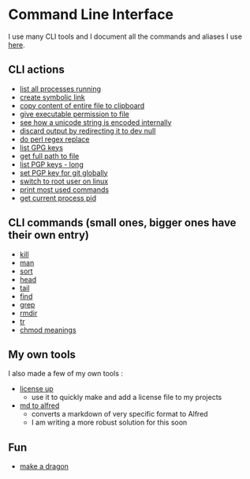 # Command Line Interface
I use many CLI tools and I document all the commands and aliases I use [here](https://my.mindnode.com/upnFQeGrQCPwgCf3pfS4FgywQUj5sXNLxb1awm1D). 
  
## CLI actions
- [list all processes running](https://gist.github.com/3fa57243dbfbdfb422555b28c89ab650)
- [create symbolic link](https://gist.github.com/ca5c6ab63631309e54d251bc4e150bc9)
- [copy content of entire file to clipboard](https://gist.github.com/4fcd2cea9d9b34f25d446193bc3e0f02)
- [give executable permission to file](https://gist.github.com/b0c07c968c528be61fceff833a504bbe)
- [see how a unicode string is encoded internally](https://gist.github.com/76bf3837a9e90e516e5734a80736282b)
- [discard output by redirecting it to dev null](https://gist.github.com/05a11c2c7c717e91d329031a4ceab644)
- [do perl regex replace](https://gist.github.com/b148372291d55050c531f48735051d6e)
- [list GPG keys](https://gist.github.com/5d07f1596344298e7e81e6f79e70c0c2)
- [get full path to file](https://gist.github.com/483ff81711b5b366c78f4de014c05b28)
- [list PGP keys - long](https://gist.github.com/8892c84a8fbb72347479fd2f9c33970e)
- [set PGP key for git globally](https://gist.github.com/d945153e01810ec9defb7c1bc1f9dcb9)
- [switch to root user on linux](https://gist.github.com/0f6c712f66dbb28eafd87997ca89f28e)
- [print most used commands](https://gist.github.com/386b82c0ff23a72ffa049c0f030d1449)
- [get current process pid](https://gist.github.com/c63e453328c5c9198dd7854f9d95b162)

## CLI commands (small ones, bigger ones have their own entry)
- [kill](https://gist.github.com/763b973f7ffd884bf2e85da4d2a40213)
- [man](https://gist.github.com/ae939c2a91764a7e2fc25b67c764e1f0)
- [sort](https://gist.github.com/985c9df1db67efad2ddb4d136b2dda71)
- [head](https://gist.github.com/a37044c1a8615b4d4267e4db274fdb5b)
- [tail](https://gist.github.com/d8cc94981d513af07d731b098698baf3)
- [find](https://gist.github.com/5d54994387dd2a294bb4b6d6d096d50f)
- [grep](https://gist.github.com/4428dbf5d4f1d14faeb30c23cd6e6d61)
- [rmdir](https://gist.github.com/5913d6b1d215765ba662d2f3221c71c6)
- [tr](https://gist.github.com/a95d3f938627a4c4b6487c7a6b30d33b)
- [chmod meanings](https://gist.github.com/acbbc451d6347da5b2c0ae97259ed35c)

## My own tools
I also made a few of my own tools :
- [license up](https://github.com/nikitavoloboev/license-up) 
	- use it to quickly make and add a license file to my projects
- [md to alfred](https://github.com/nikitavoloboev/md-to-alfred)
	- converts a markdown of very specific format to Alfred 
	- I am writing a more robust solution for this soon

## Fun
- [make a dragon](https://gist.github.com/519d4041dce3a5f10b8db70ff11eb328)